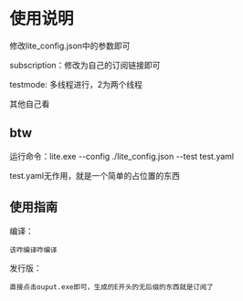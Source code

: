 # 使用说明

修改lite_config.json中的参数即可

subscription：修改为自己的订阅链接即可

testmode: 多线程进行，2为两个线程

其他自己看

## btw

运行命令：lite.exe --config ./lite_config.json --test test.yaml

test.yaml无作用，就是一个简单的占位置的东西

## 使用指南

编译：

    该咋编译咋编译

发行版：

    直接点击ouput.exe即可，生成的E开头的无后缀的东西就是订阅了
